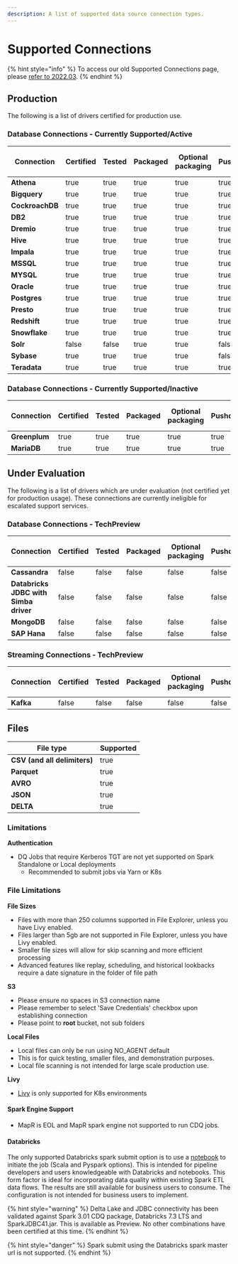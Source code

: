 ```yaml
---
description: A list of supported data source connection types.
---
```


# Supported Connections

{% hint style="info" %}
To access our old Supported Connections page, please [refer to 2022.03](https://dq-docs.collibra.com/v/2022.03/connecting-to-dbs-in-owl-web/supported-drivers).
{% endhint %}

## Production

The following is a list of drivers certified for production use.

### Database Connections - Currently Supported/Active

<table><thead><tr><th>Connection</th><th data-type="checkbox">Certified</th><th data-type="checkbox">Tested</th><th data-type="checkbox">Packaged</th><th data-type="checkbox">Optional packaging</th><th data-type="checkbox">Pushdown</th><th data-type="checkbox">Estimate job</th><th data-type="checkbox">Filtergram</th><th data-type="checkbox">Analyze data</th><th data-type="checkbox">Schedule</th><th data-type="checkbox">Spark agent</th><th data-type="checkbox">Yarn agent</th><th data-type="checkbox">Parallel JDBC</th><th data-type="checkbox">Session state</th><th data-type="checkbox">Kerberos password</th><th data-type="checkbox">Kerberos password manager</th><th data-type="checkbox">Kerberos keytab</th><th data-type="checkbox">Kerberos TGT</th><th data-type="checkbox">CRDB metastore</th><th data-type="checkbox">Standalone (non-Livy)</th></tr></thead><tbody><tr><td><strong>Athena</strong></td><td>true</td><td>true</td><td>true</td><td>true</td><td>true</td><td>true</td><td>true</td><td>true</td><td>true</td><td>true</td><td>true</td><td>true</td><td>false</td><td>false</td><td>false</td><td>false</td><td>false</td><td>false</td><td>true</td></tr><tr><td><strong>Bigquery</strong></td><td>true</td><td>true</td><td>true</td><td>true</td><td>true</td><td>true</td><td>true</td><td>true</td><td>true</td><td>true</td><td>true</td><td>true</td><td>false</td><td>false</td><td>false</td><td>false</td><td>false</td><td>false</td><td>true</td></tr><tr><td><strong>CockroachDB</strong></td><td>true</td><td>true</td><td>true</td><td>true</td><td>true</td><td>true</td><td>true</td><td>true</td><td>true</td><td>true</td><td>true</td><td>true</td><td>false</td><td>false</td><td>false</td><td>false</td><td>false</td><td>true</td><td>true</td></tr><tr><td><strong>DB2</strong></td><td>true</td><td>true</td><td>true</td><td>true</td><td>true</td><td>true</td><td>true</td><td>true</td><td>true</td><td>true</td><td>true</td><td>true</td><td>false</td><td>false</td><td>false</td><td>false</td><td>false</td><td>false</td><td>true</td></tr><tr><td><strong>Dremio</strong></td><td>true</td><td>true</td><td>true</td><td>true</td><td>true</td><td>true</td><td>true</td><td>true</td><td>true</td><td>true</td><td>true</td><td>true</td><td>false</td><td>false</td><td>false</td><td>false</td><td>false</td><td>false</td><td>true</td></tr><tr><td><strong>Hive</strong></td><td>true</td><td>true</td><td>true</td><td>true</td><td>true</td><td>true</td><td>true</td><td>true</td><td>true</td><td>true</td><td>true</td><td>true</td><td>false</td><td>true</td><td>true</td><td>true</td><td>true</td><td>false</td><td>true</td></tr><tr><td><strong>Impala</strong></td><td>true</td><td>true</td><td>true</td><td>true</td><td>true</td><td>true</td><td>true</td><td>true</td><td>true</td><td>true</td><td>true</td><td>true</td><td>false</td><td>true</td><td>true</td><td>true</td><td>true</td><td>false</td><td>true</td></tr><tr><td><strong>MSSQL</strong></td><td>true</td><td>true</td><td>true</td><td>true</td><td>true</td><td>true</td><td>true</td><td>true</td><td>true</td><td>true</td><td>true</td><td>true</td><td>false</td><td>false</td><td>false</td><td>false</td><td>false</td><td>false</td><td>true</td></tr><tr><td><strong>MYSQL</strong></td><td>true</td><td>true</td><td>true</td><td>true</td><td>true</td><td>true</td><td>true</td><td>true</td><td>true</td><td>true</td><td>true</td><td>true</td><td>false</td><td>false</td><td>false</td><td>false</td><td>false</td><td>false</td><td>true</td></tr><tr><td><strong>Oracle</strong></td><td>true</td><td>true</td><td>true</td><td>true</td><td>true</td><td>true</td><td>true</td><td>true</td><td>true</td><td>true</td><td>true</td><td>true</td><td>false</td><td>false</td><td>false</td><td>false</td><td>false</td><td>false</td><td>true</td></tr><tr><td><strong>Postgres</strong></td><td>true</td><td>true</td><td>true</td><td>true</td><td>true</td><td>true</td><td>true</td><td>true</td><td>true</td><td>true</td><td>true</td><td>true</td><td>false</td><td>false</td><td>false</td><td>false</td><td>false</td><td>false</td><td>true</td></tr><tr><td><strong>Presto</strong></td><td>true</td><td>true</td><td>true</td><td>true</td><td>true</td><td>true</td><td>true</td><td>true</td><td>true</td><td>true</td><td>true</td><td>true</td><td>false</td><td>false</td><td>false</td><td>false</td><td>false</td><td>false</td><td>true</td></tr><tr><td><strong>Redshift</strong></td><td>true</td><td>true</td><td>true</td><td>true</td><td>true</td><td>true</td><td>true</td><td>true</td><td>true</td><td>true</td><td>true</td><td>true</td><td>false</td><td>false</td><td>false</td><td>false</td><td>false</td><td>false</td><td>true</td></tr><tr><td><strong>Snowflake</strong></td><td>true</td><td>true</td><td>true</td><td>true</td><td>true</td><td>true</td><td>true</td><td>true</td><td>true</td><td>true</td><td>true</td><td>true</td><td>false</td><td>false</td><td>false</td><td>false</td><td>false</td><td>false</td><td>true</td></tr><tr><td><strong>Solr</strong></td><td>false</td><td>false</td><td>true</td><td>true</td><td>false</td><td>true</td><td>true</td><td>true</td><td>true</td><td>true</td><td>true</td><td>false</td><td>false</td><td>false</td><td>false</td><td>false</td><td>false</td><td>false</td><td>true</td></tr><tr><td><strong>Sybase</strong></td><td>true</td><td>true</td><td>true</td><td>true</td><td>false</td><td>true</td><td>true</td><td>true</td><td>true</td><td>true</td><td>true</td><td>false</td><td>false</td><td>false</td><td>false</td><td>false</td><td>false</td><td>false</td><td>false</td></tr><tr><td><strong>Teradata</strong></td><td>true</td><td>true</td><td>true</td><td>true</td><td>true</td><td>true</td><td>true</td><td>true</td><td>true</td><td>true</td><td>true</td><td>true</td><td>false</td><td>false</td><td>false</td><td>false</td><td>false</td><td>false</td><td>true</td></tr></tbody></table>

### Database Connections - Currently Supported/Inactive

<table><thead><tr><th>Connection</th><th data-type="checkbox">Certified</th><th data-type="checkbox">Tested</th><th data-type="checkbox">Packaged</th><th data-type="checkbox">Optional packaging</th><th data-type="checkbox">Pushdown</th><th data-type="checkbox">Estimate job</th><th data-type="checkbox">Filtergram</th><th data-type="checkbox">Analyze data</th><th data-type="checkbox">Schedule</th><th data-type="checkbox">Spark agent</th><th data-type="checkbox">Yarn agent</th><th data-type="checkbox">Parallel JDBC</th><th data-type="checkbox">Session state</th><th data-type="checkbox">Kerberos password</th><th data-type="checkbox">Kerberos password manager</th><th data-type="checkbox">Kerberos keytab</th><th data-type="checkbox">Kerberos TGT</th><th data-type="checkbox">CRDB metastore</th><th data-type="checkbox">Standalone (non-Livy)</th></tr></thead><tbody><tr><td><strong>Greenplum</strong></td><td>true</td><td>true</td><td>true</td><td>true</td><td>true</td><td>true</td><td>true</td><td>true</td><td>true</td><td>true</td><td>true</td><td>true</td><td>false</td><td>false</td><td>false</td><td>false</td><td>false</td><td>false</td><td>true</td></tr><tr><td><strong>MariaDB</strong></td><td>true</td><td>true</td><td>true</td><td>true</td><td>true</td><td>true</td><td>true</td><td>true</td><td>true</td><td>true</td><td>true</td><td>true</td><td>false</td><td>false</td><td>false</td><td>false</td><td>false</td><td>false</td><td>true</td></tr></tbody></table>

## Under Evaluation

The following is a list of drivers which are under evaluation (not certified yet for production usage). These connections are currently ineligible for escalated support services.&#x20;

### Database Connections - TechPreview

<table><thead><tr><th>Connection</th><th data-type="checkbox">Certified</th><th data-type="checkbox">Tested</th><th data-type="checkbox">Packaged</th><th data-type="checkbox">Optional packaging</th><th data-type="checkbox">Pushdown</th><th data-type="checkbox">Estimate job</th><th data-type="checkbox">Filtergram</th><th data-type="checkbox">Analyze data</th><th data-type="checkbox">Schedule</th><th data-type="checkbox">Spark agent</th><th data-type="checkbox">Yarn agent</th><th data-type="checkbox">Parallel JDBC</th><th data-type="checkbox">Session state</th><th data-type="checkbox">Kerberos state</th><th data-type="checkbox">Kerberos password manager</th><th data-type="checkbox">Kerberos keytab</th><th data-type="checkbox">Kerberos TGT</th><th data-type="checkbox">CRDB metastore</th><th data-type="checkbox">Standalone (non-Livy)</th></tr></thead><tbody><tr><td><strong>Cassandra</strong></td><td>false</td><td>false</td><td>false</td><td>false</td><td>false</td><td>false</td><td>false</td><td>false</td><td>false</td><td>false</td><td>false</td><td>false</td><td>false</td><td>false</td><td>false</td><td>false</td><td>false</td><td>false</td><td>false</td></tr><tr><td><strong>Databricks JDBC with Simba driver</strong></td><td>false</td><td>false</td><td>false</td><td>false</td><td>false</td><td>false</td><td>false</td><td>false</td><td>false</td><td>false</td><td>false</td><td>false</td><td>false</td><td>false</td><td>false</td><td>false</td><td>false</td><td>false</td><td>false</td></tr><tr><td><strong>MongoDB</strong></td><td>false</td><td>false</td><td>false</td><td>false</td><td>false</td><td>true</td><td>false</td><td>true</td><td>true</td><td>true</td><td>true</td><td>false</td><td>false</td><td>false</td><td>false</td><td>false</td><td>false</td><td>false</td><td>true</td></tr><tr><td><strong>SAP Hana</strong></td><td>false</td><td>false</td><td>false</td><td>false</td><td>false</td><td>false</td><td>false</td><td>false</td><td>false</td><td>false</td><td>false</td><td>false</td><td>false</td><td>false</td><td>false</td><td>false</td><td>false</td><td>false</td><td>false</td></tr></tbody></table>

### Streaming Connections - TechPreview

<table><thead><tr><th>Connection</th><th data-type="checkbox">Certified</th><th data-type="checkbox">Tested</th><th data-type="checkbox">Packaged</th><th data-type="checkbox">Optional packaging</th><th data-type="checkbox">Pushdown</th><th data-type="checkbox">Estimate job</th><th data-type="checkbox">Filtergram</th><th data-type="checkbox">Analyze data</th><th data-type="checkbox">Schedule</th><th data-type="checkbox">Spark agent</th><th data-type="checkbox">Yarn agent</th><th data-type="checkbox">Parallel JDBC</th><th data-type="checkbox">Session state</th><th data-type="checkbox">Kerberos password</th><th data-type="checkbox">Kerberos password manager</th><th data-type="checkbox">Kerberos TGT</th><th data-type="checkbox">CRDB metastore</th><th data-type="checkbox">Standalone (non-Livy)</th></tr></thead><tbody><tr><td><strong>Kafka</strong></td><td>false</td><td>false</td><td>false</td><td>false</td><td>false</td><td>false</td><td>false</td><td>false</td><td>false</td><td>false</td><td>false</td><td>false</td><td>false</td><td>false</td><td>false</td><td>false</td><td>false</td><td>false</td></tr></tbody></table>

## Files

<table><thead><tr><th>File type</th><th data-type="checkbox">Supported</th></tr></thead><tbody><tr><td><strong>CSV (and all delimiters)</strong></td><td>true</td></tr><tr><td><strong>Parquet</strong></td><td>true</td></tr><tr><td><strong>AVRO</strong></td><td>true</td></tr><tr><td><strong>JSON</strong></td><td>true</td></tr><tr><td><strong>DELTA</strong></td><td>true</td></tr></tbody></table>

### **Limitations**

**Authentication**

* DQ Jobs that require Kerberos TGT are not yet supported on Spark Standalone or Local deployments
  * Recommended to submit jobs via Yarn or K8s

### **File Limitations**

**File Sizes**

* Files with more than 250 columns supported in File Explorer, unless you have Livy enabled.
* Files larger than 5gb are not supported in File Explorer, unless you have Livy enabled.&#x20;
* Smaller file sizes will allow for skip scanning and more efficient processing
* Advanced features like replay, scheduling, and historical lookbacks require a date signature in the folder of file path

**S3**

* Please ensure no spaces in S3 connection name
* Please remember to select 'Save Credentials' checkbox upon establishing connection
* Please point to **root** bucket, not sub folders

**Local Files**

* Local files can only be run using NO\_AGENT default
* This is for quick testing, smaller files, and demonstration purposes.&#x20;
* Local file scanning is not intended for large scale production use.

**Livy**

* [Livy](https://dq-docs.collibra.com/apis/rest-apis/livy) is only supported for K8s environments

#### Spark Engine Support

* MapR is EOL and MapR spark engine not supported to run CDQ jobs.

#### Databricks

The only supported Databricks spark submit option is to use a [notebook](../../dq-job-examples/data-quality-pipelines/aws-databricks-dq-pipeline.md) to initiate the job (Scala and Pyspark options).  This is intended for pipeline developers and users knowledgeable with Databricks and notebooks.  This form factor is ideal for incorporating data quality within existing Spark ETL data flows.  The results are still available for business users to consume.  The configuration is not intended for business users to implement.

{% hint style="warning" %}
Delta Lake and JDBC connectivity has been validated against Spark 3.01 CDQ package, Databricks 7.3 LTS and SparkJDBC41.jar.  This is available as Preview.  No other combinations have been certified at this time.
{% endhint %}

{% hint style="danger" %}
Spark submit using the Databricks spark master url is not supported.&#x20;
{% endhint %}

